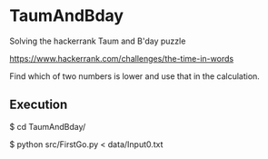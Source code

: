 # TaumAndBday

Solving the hackerrank Taum and B'day puzzle

https://www.hackerrank.com/challenges/the-time-in-words

Find which of two numbers is lower and use that in the calculation.

## Execution

$ cd TaumAndBday/

$ python src/FirstGo.py < data/Input0.txt
